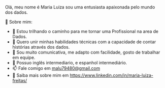   Olá, meu nome é Maria Luiza sou uma entusiasta apaixonada pelo mundo dos dados.
  
  💜 Sobre mim:
  
- 💫 Estou trilhando o caminho para me tornar uma Profissional na area de Dados.
- 💞️ Quero unir minhas habilidades técnicas com a capacidade de contar histórias através dos dados.
- 📒 Sou muito comunicativa, me adapto com facilidade, gosto de trabalhar em equipe.
- 🧷 Possuo inglês intermediario, e espanhol intermediário.
- 📫 Fale comigo em malu79480@gmail.com
- 👀 Saiba mais sobre mim em https://www.linkedin.com/in/maria-luiza-freitas/
